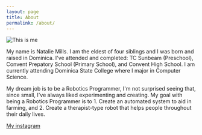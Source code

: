 ```yaml
---
layout: page
title: About
permalink: /about/
---
```


![This is me](https://i0.wp.com/createcaribbean.org/create/wp-content/uploads/2022/04/IMG_6004-scaled.jpg?resize=1153%2C1536&ssl=1)

My name is Natalie Mills. I am the eldest of four siblings and I was born and raised in Dominica. I've attended and completed: TC Sunbeam (Preschool), Convent Prepatory School (Primary School), and Convent High School. I am currently attending Dominica State College where I major in Computer Science.

My dream job is to be a Robotics Programmer, I'm not surprised seeing that, since small, I've always liked experimenting and creating. My goal with being a Robotics Programmer is to 1. Create an automated system to aid in farming, and 2. Create a therapist-type robot that helps people throughout their daily lives.

[My instagram](https://www.instagram.com/_._mi_mi_mi._/)


